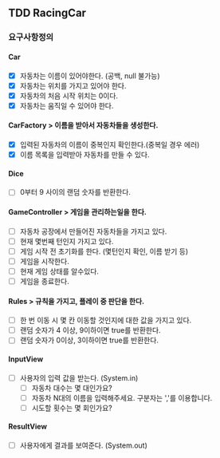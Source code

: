## TDD RacingCar

### 요구사항정의

#### Car
- [X] 자동차는 이름이 있어야한다. (공백, null 불가능)
- [X] 자동차는 위치를 가지고 있어야 한다.
- [X] 자동차의 처음 시작 위치는 0이다.
- [X] 자동차는 움직일 수 있어야 한다.

#### CarFactory > 이름을 받아서 자동차들을 생성한다.
- [X] 입력된 자동차의 이름이 중복인지 확인한다.(중복일 경우 에러)
- [X] 이름 목록을 입력받아 자동차를 만들 수 있다.

#### Dice
- [ ] 0부터 9 사이의 랜덤 숫자를 반환한다.

#### GameController > 게임을 관리하는일을 한다.
- [ ] 자동차 공장에서 만들어진 자동차들을 가지고 있다.
- [ ] 현재 몇번째 턴인지 가지고 있다.
- [ ] 게임 시작 전 초기화를 한다. (몇턴인지 확인, 이름 받기 등)
- [ ] 게임을 시작한다.
- [ ] 현재 게임 상태를 알수있다.
- [ ] 게임을 종료한다.

#### Rules > 규칙을 가지고, 플레이 중 판단을 한다.
- [ ] 한 번 이동 시 몇 칸 이동할 것인지에 대한 값을 가지고 있다.
- [ ] 랜덤 숫자가 4 이상, 9이하이면 true를 반환한다.
- [ ] 랜덤 숫자가 0이상, 3이하이면 true를 반환한다.

#### InputView
- [ ] 사용자의 입력 값을 받는다. (System.in)
  - [ ] 자동차 대수는 몇 대인가요?
  - [ ] 자동차 N대의 이름을 입력해주세요. 구분자는 ','를 이용합니다.
  - [ ] 시도할 횟수는 몇 회인가요?

#### ResultView
- [ ] 사용자에게 결과를 보여준다. (System.out)
